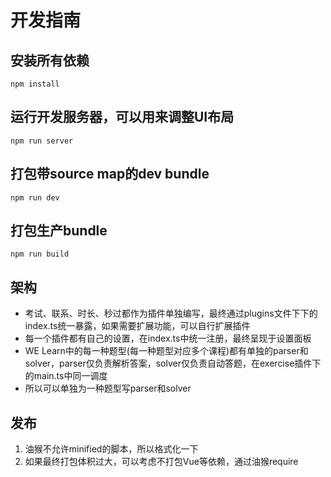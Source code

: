 # 开发指南
## 安装所有依赖
```
npm install
```

## 运行开发服务器，可以用来调整UI布局
```
npm run server
```

## 打包带source map的dev bundle
```
npm run dev
```

## 打包生产bundle
```
npm run build
```

## 架构
  - 考试、联系、时长、秒过都作为插件单独编写，最终通过plugins文件下下的index.ts统一暴露，如果需要扩展功能，可以自行扩展插件
  - 每一个插件都有自己的设置，在index.ts中统一注册，最终呈现于设置面板
  - WE Learn中的每一种题型(每一种题型对应多个课程)都有单独的parser和solver，parser仅负责解析答案，solver仅负责自动答题，在exercise插件下的main.ts中同一调度
  - 所以可以单独为一种题型写parser和solver

## 发布
1. 油猴不允许minified的脚本，所以格式化一下
2. 如果最终打包体积过大，可以考虑不打包Vue等依赖，通过油猴require